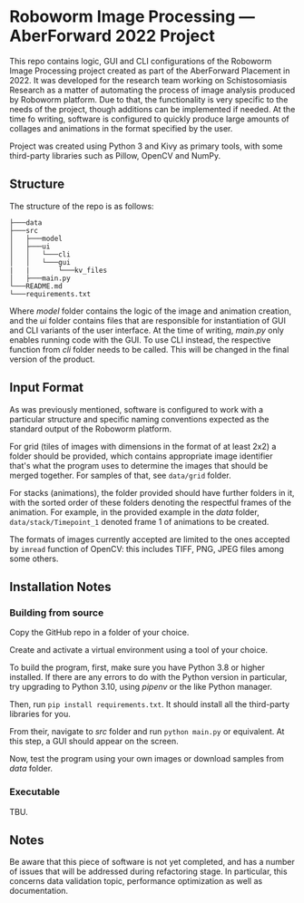 # Roboworm Image Processing — AberForward 2022 Project

This repo contains logic, GUI and CLI configurations of the Roboworm Image Processing project created as part of the AberForward Placement in 2022. 
It was developed for the research team working on Schistosomiasis Research as a matter of automating the process of image analysis produced by Roboworm platform.
Due to that, the functionality is very specific to the needs of the project, though additions can be implemented if needed. At the time fo writing, software is 
configured to quickly produce large amounts of collages and animations in the format specified by the user.

Project was created using Python 3 and Kivy as primary tools, with some third-party libraries such as Pillow, OpenCV and NumPy. 

## Structure ##

The structure of the repo is as follows:

```
├───data
├───src
│   ├───model
│   ├───ui
│   │   └───cli
│   │   └───gui
|   |       └───kv_files
│   ├───main.py
└───README.md
└───requirements.txt
```

Where *model* folder contains the logic of the image and animation creation, and the *ui* folder contains files that are responsible 
for instantiation of GUI and CLI variants of the user interface. At the time of writing, *main.py* only enables running code with the GUI.
To use CLI instead, the respective function from *cli* folder needs to be called. This will be changed in the final version of the product.

## Input Format ##

As was previously mentioned, software is configured to work with a particular structure and specific naming conventions expected 
as the standard output of the Roboworm platform. 

For grid (tiles of images with dimensions in the format of at least 2x2) a folder should be provided, which contains appropriate
image identifier that's what the program uses to determine the images that should be merged together. For samples of that, see `data/grid`
folder.

For stacks (animations), the folder provided should have further folders in it, with the sorted order of these folders denoting the
respectful frames of the animation. For example, in the provided example in the *data* folder, `data/stack/Timepoint_1` denoted frame 1 of 
animations to be created. 

The formats of images currently accepted are limited to the ones accepted by `imread` function of OpenCV: this includes TIFF, PNG, JPEG files 
among some others. 

## Installation Notes ##

### Building from source ###

Copy the GitHub repo in a folder of your choice. 

Create and activate a virtual environment using a tool of your choice.

To build the program, first, make sure you have Python 3.8 or higher installed. If there are any errors to do with the Python version 
in particular, try upgrading to Python 3.10, using *pipenv* or the like Python manager. 

Then, run `pip install requirements.txt`. It should install all the third-party libraries for you.

From their, navigate to *src* folder and run `python main.py` or equivalent. At this step, a GUI should appear on the screen. 

Now, test the program using your own images or download samples from *data* folder.

### Executable ###

TBU.

## Notes ##

Be aware that this piece of software is not yet completed, and has a number of issues that will be addressed during refactoring stage. 
In particular, this concerns data validation topic, performance optimization as well as documentation.


